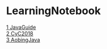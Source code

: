 # LearningNotebook
[1 JavaGuide](https://github.com/Snailclimb)   
[2 CyC2018](https://github.com/CyC2018)  
[3 AobingJava](https://github.com/AobingJava)



